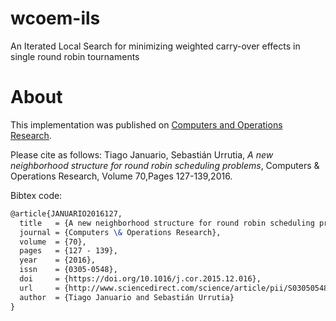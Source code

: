 # wcoem-ils
An Iterated Local Search for minimizing weighted carry-over effects in single round robin tournaments

# About

This implementation was published on [Computers and Operations Research](https://www.sciencedirect.com/science/article/pii/S0305054815003020).

Please cite as follows:
Tiago Januario, Sebastián Urrutia, *A new neighborhood structure for round robin scheduling problems*, Computers & Operations Research, Volume 70,Pages 127-139,2016.

Bibtex code:

```latex
@article{JANUARIO2016127,
  title   = {A new neighborhood structure for round robin scheduling problems},
  journal = {Computers \& Operations Research},
  volume  = {70},
  pages   = {127 - 139},
  year    = {2016},
  issn    = {0305-0548},
  doi     = {https://doi.org/10.1016/j.cor.2015.12.016},
  url     = {http://www.sciencedirect.com/science/article/pii/S0305054815003020},
  author  = {Tiago Januario and Sebastián Urrutia}
}
```
